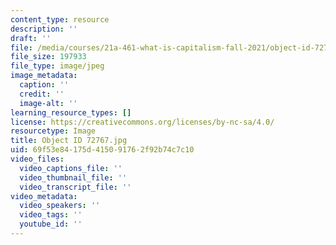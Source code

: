 ```yaml
---
content_type: resource
description: ''
draft: ''
file: /media/courses/21a-461-what-is-capitalism-fall-2021/object-id-72767.jpg
file_size: 197933
file_type: image/jpeg
image_metadata:
  caption: ''
  credit: ''
  image-alt: ''
learning_resource_types: []
license: https://creativecommons.org/licenses/by-nc-sa/4.0/
resourcetype: Image
title: Object ID 72767.jpg
uid: 69f53e84-175d-4150-9176-2f92b74c7c10
video_files:
  video_captions_file: ''
  video_thumbnail_file: ''
  video_transcript_file: ''
video_metadata:
  video_speakers: ''
  video_tags: ''
  youtube_id: ''
---
```

